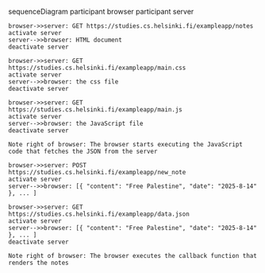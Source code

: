 sequenceDiagram
    participant browser
    participant server

    browser->>server: GET https://studies.cs.helsinki.fi/exampleapp/notes
    activate server
    server-->>browser: HTML document
    deactivate server

    browser->>server: GET https://studies.cs.helsinki.fi/exampleapp/main.css
    activate server
    server-->>browser: the css file
    deactivate server

    browser->>server: GET https://studies.cs.helsinki.fi/exampleapp/main.js
    activate server
    server-->>browser: the JavaScript file
    deactivate server

    Note right of browser: The browser starts executing the JavaScript code that fetches the JSON from the server

    browser->>server: POST https://studies.cs.helsinki.fi/exampleapp/new_note
    activate server
    server-->>browser: [{ "content": "Free Palestine", "date": "2025-8-14" }, ... ]

    browser->>server: GET https://studies.cs.helsinki.fi/exampleapp/data.json
    activate server
    server-->>browser: [{ "content": "Free Palestine", "date": "2025-8-14" }, ... ]
    deactivate server

    Note right of browser: The browser executes the callback function that renders the notes